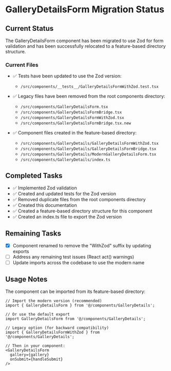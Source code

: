 # GalleryDetailsForm Migration Status

## Current Status

The GalleryDetailsForm component has been migrated to use Zod for form validation and has been successfully relocated to a feature-based directory structure.

### Current Files

- ✅ Tests have been updated to use the Zod version:
  - `/src/components/__tests__/GalleryDetailsFormWithZod.test.tsx`

- ✅ Legacy files have been removed from the root components directory:
  - `/src/components/GalleryDetailsForm.tsx`
  - `/src/components/GalleryDetailsFormBridge.tsx`
  - `/src/components/GalleryDetailsFormWithZod.tsx`
  - `/src/components/GalleryDetailsFormBridge.tsx.new`

- ✅ Component files created in the feature-based directory:
  - `/src/components/GalleryDetails/GalleryDetailsFormWithZod.tsx`
  - `/src/components/GalleryDetails/GalleryDetailsFormBridge.tsx`
  - `/src/components/GalleryDetails/ModernGalleryDetailsForm.tsx`
  - `/src/components/GalleryDetails/index.ts`

## Completed Tasks

- ✅ Implemented Zod validation
- ✅ Created and updated tests for the Zod version
- ✅ Removed duplicate files from the root components directory
- ✅ Created this documentation
- ✅ Created a feature-based directory structure for this component
- ✅ Created an index.ts file to export the Zod version

## Remaining Tasks

- [x] Component renamed to remove the "WithZod" suffix by updating exports
- [ ] Address any remaining test issues (React act() warnings)
- [ ] Update imports across the codebase to use the modern name

## Usage Notes

The component can be imported from its feature-based directory:

```tsx
// Import the modern version (recommended)
import { GalleryDetailsForm } from '@/components/GalleryDetails';

// Or use the default export 
import GalleryDetailsForm from '@/components/GalleryDetails';

// Legacy option (for backward compatibility)
import { GalleryDetailsFormWithZod } from '@/components/GalleryDetails';

// Then in your component:
<GalleryDetailsForm 
  gallery={gallery}
  onSubmit={handleSubmit} 
/>
```
